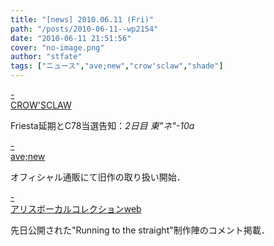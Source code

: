 ```yaml
---
title: "[news] 2010.06.11 (Fri)"
path: "/posts/2010-06-11--wp2154"
date: "2010-06-11 21:51:56"
cover: "no-image.png"
author: "stfate"
tags: ["ニュース","ave;new","crow'sclaw","shade"]
---
```


<style type="text/css">
<!--
p {white-space: pre-wrap};
-->
</style>

<a  href="http://www.crowsclaw.info/" target="_blank">- CROW'SCLAW</a>
<div >Friesta延期とC78当選告知：<em>2日目 東"ネ"-10a</em></div>

<a  href="http://www.avenew.jp/top.html" target="_blank">- ave;new</a>
<div >オフィシャル通販にて旧作の取り扱い開始．</div>

<a  href="http://www2.alicesoft.com/alivo/index.html" target="_blank">- アリスボーカルコレクションweb</a>
<div >先日公開された"Running to the straight"制作陣のコメント掲載．</div>